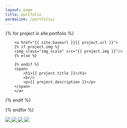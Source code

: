 ```yaml
---
layout: page
title: portfolio
permalink: /portfolio/
---
```


{% for project in site.portfolio %}


<div class="project ">
 
        <a href="{{ site.baseurl }}{{ project.url }}">
        {% if project.img %}
        <img class="img_scale" src="{{ project.img }}"/>
        {% else %}
        
        {% endif %}    
        <span>
            <h1>{{ project.title }}</h1>
            <br/>
            <p>{{ project.description }}</p>
        </span>
        </a>

</div>

{% endif %}

{% endfor %}

<a href="/1_project/">
<img class="img_scale" src="nba_thumb.png"/>
</a>
<a href="/2_project/">
<img class="img_scale" src="thanks_thumb.png"/>
</a>
<a href="/3_project/">
<img class="img_scale" src="spy_thumb.png"/>
</a>
<a href="/4_project/">
<img class="img_scale" src="undead_thumb.png"/>
</a>
